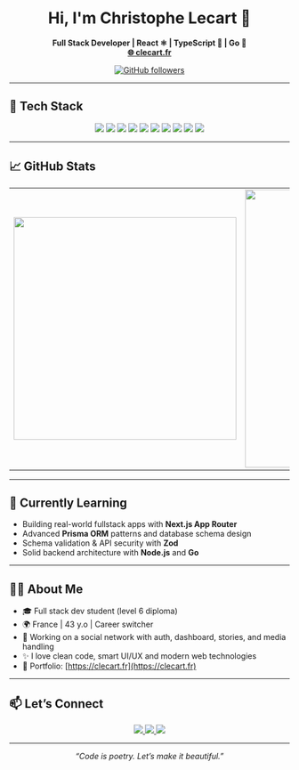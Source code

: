 <h1 align="center">Hi, I'm Christophe Lecart 👋</h1>

<p align="center">
  <b>Full Stack Developer | React ⚛️ | TypeScript 🧠 | Go 🚀</b><br/>
  <a href="https://clecart.fr" target="_blank"><strong>🌐 clecart.fr</strong></a>
</p>

<p align="center">
  <a href="https://github.com/CLecart" target="_blank"><img alt="GitHub followers" src="https://img.shields.io/github/followers/CLecart?style=social" /></a>
</p>

---

## 🚀 Tech Stack

<p align="center">
  <img src="https://img.shields.io/badge/React-20232A?style=for-the-badge&logo=react&logoColor=61DAFB" />
  <img src="https://img.shields.io/badge/Next.js-000000?style=for-the-badge&logo=nextdotjs&logoColor=white" />
  <img src="https://img.shields.io/badge/TypeScript-3178C6?style=for-the-badge&logo=typescript&logoColor=white" />
  <img src="https://img.shields.io/badge/TailwindCSS-38B2AC?style=for-the-badge&logo=tailwind-css&logoColor=white" />
  <img src="https://img.shields.io/badge/Prisma-2D3748?style=for-the-badge&logo=prisma&logoColor=white" />
  <img src="https://img.shields.io/badge/Zod-3E8E7E?style=for-the-badge&logo=Zod&logoColor=white" />
  <img src="https://img.shields.io/badge/Node.js-339933?style=for-the-badge&logo=nodedotjs&logoColor=white" />
  <img src="https://img.shields.io/badge/Go-00ADD8?style=for-the-badge&logo=go&logoColor=white" />
  <img src="https://img.shields.io/badge/Docker-2496ED?style=for-the-badge&logo=docker&logoColor=white" />
  <img src="https://img.shields.io/badge/Git-F05032?style=for-the-badge&logo=git&logoColor=white" />
</p>

---

## 📈 GitHub Stats

<table align="center">
  <tr>
    <td>
      <img src="https://github-readme-stats.vercel.app/api/top-langs/?username=CLecart&layout=compact&langs_count=6&theme=tokyonight&hide_border=true&bg_color=0000" width="400" />
    </td>
    <td>
      <img src="https://github-readme-streak-stats.herokuapp.com?user=CLecart&hide_border=true&locale=fr&background=0d1117&ring=52BFEA&stroke=52BFEA&fire=52BFEA&sideNums=FFFFFF&currStreakLabel=FFFFFF&sideLabels=FFFFFF&dates=FFFFFF&currStreakNum=FFFFFF" width="500" />
    </td>
  </tr>
</table>

---

## 🧠 Currently Learning

- Building real-world fullstack apps with **Next.js App Router**
- Advanced **Prisma ORM** patterns and database schema design
- Schema validation & API security with **Zod**
- Solid backend architecture with **Node.js** and **Go**

---

## 🧑‍💻 About Me

- 🎓 Full stack dev student (level 6 diploma)
- 🌍 France | 43 y.o | Career switcher
- 🔑 Working on a social network with auth, dashboard, stories, and media handling
- ✨ I love clean code, smart UI/UX and modern web technologies
- 🔗 Portfolio: [https://clecart.fr](https://clecart.fr)

---

## 📫 Let’s Connect

<p align="center">
  <a href="https://clecart.fr" target="_blank">
    <img src="https://img.shields.io/badge/Portfolio-clecart.fr-0A66C2?style=for-the-badge&logo=internetexplorer&logoColor=white"/>
  </a>
  <a href="https://www.linkedin.com/in/christophe-lecart" target="_blank">
    <img src="https://img.shields.io/badge/LinkedIn-Christophe_Lecart-0077B5?style=for-the-badge&logo=linkedin&logoColor=white"/>
  </a>
  <a href="mailto:djlike@hotmail.fr">
    <img src="https://img.shields.io/badge/Email-djlike@hotmail.fr-EA4335?style=for-the-badge&logo=gmail&logoColor=white"/>
  </a>
</p>

---

<p align="center"><i>“Code is poetry. Let’s make it beautiful.”</i></p>
